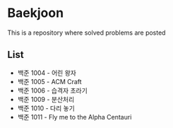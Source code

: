 # Baekjoon

This is a repository where solved problems are posted

## List

- 백준 1004 - 어린 왕자
- 백준 1005 - ACM Craft
- 백준 1006 - 습격자 초라기
- 백준 1009 - 분산처리
- 백준 1010 - 다리 놓기
- 백준 1011 - Fly me to the Alpha Centauri
